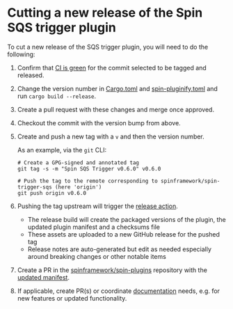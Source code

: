 # Cutting a new release of the Spin SQS trigger plugin

To cut a new release of the SQS trigger plugin, you will need to do the following:

1. Confirm that [CI is green](https://github.com/spinframework/spin-trigger-sqs/actions) for the commit selected to be tagged and released.

1. Change the version number in [Cargo.toml](./Cargo.toml) and [spin-pluginify.toml](./spin-pluginify.toml) and run `cargo build --release`.

1. Create a pull request with these changes and merge once approved.

1. Checkout the commit with the version bump from above.

1. Create and push a new tag with a `v` and then the version number.

    As an example, via the `git` CLI:

    ```
    # Create a GPG-signed and annotated tag
    git tag -s -m "Spin SQS Trigger v0.6.0" v0.6.0

    # Push the tag to the remote corresponding to spinframework/spin-trigger-sqs (here 'origin')
    git push origin v0.6.0
    ```

1. Pushing the tag upstream will trigger the [release action](https://github.com/spinframework/spin-trigger-sqs/actions/workflows/release.yml).
    - The release build will create the packaged versions of the plugin, the updated plugin manifest and a checksums file
    - These assets are uploaded to a new GitHub release for the pushed tag
    - Release notes are auto-generated but edit as needed especially around breaking changes or other notable items
  
1. Create a PR in the [spinframework/spin-plugins](https://github.com/spinframework/spin-plugins) repository with the [updated manifest](https://github.com/spinframework/spin-plugins/tree/main/manifests/sqs-trigger).

1. If applicable, create PR(s) or coordinate [documentation](https://github.com/spinframework/spin-docs) needs, e.g. for new features or updated functionality.